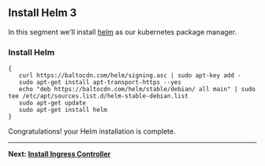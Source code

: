   
## Install Helm 3 
In this segment we'll install [helm](#) as our kubernetes package manager.  


### Install Helm
```
{
   curl https://baltocdn.com/helm/signing.asc | sudo apt-key add -
   sudo apt-get install apt-transport-https --yes
   echo "deb https://baltocdn.com/helm/stable/debian/ all main" | sudo tee /etc/apt/sources.list.d/helm-stable-debian.list
   sudo apt-get update
   sudo apt-get install helm
}
```


Congratulations! your Helm installation is complete.

---

**Next: [Install Ingress Controller](install-ingress-controller.md)**
